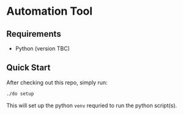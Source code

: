 # Automation Tool

## Requirements

- Python (version TBC)

## Quick Start

After checking out this repo, simply run:

```bash
./do setup
```

This will set up the python `venv` requried to run the python script(s).